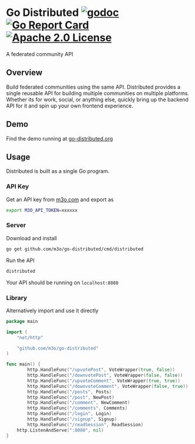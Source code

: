 # Go Distributed [![godoc](https://godoc.org/github.com/m3o/go-distributed?status.svg)](https://godoc.org/github.com/m3o/go-distributed) [![Go Report Card](https://goreportcard.com/badge/github.com/m3o/go-distributed)](https://goreportcard.com/report/github.com/m3o/go-distributed) [![Apache 2.0 License](https://img.shields.io/github/license/m3o/go-distributed)](https://github.com/m3o/go-distributed/blob/master/LICENSE)

A federated community API

## Overview

Build federated communities using the same API. Distributed provides a single reusable API for building multiple communities 
on multiple platforms. Whether its for work, social, or anything else, quickly bring up the backend API for it and spin up 
your own frontend experience.

## Demo

Find the demo running at [go-distributed.org](https://go-distributed.org)

## Usage

Distributed is built as a single Go program.

### API Key

Get an API key from [m3o.com](https://m3o.com/) and export as

```sh
export M3O_API_TOKEN=xxxxxx
```

### Server

Download and install

```sh
go get github.com/m3o/go-distributed/cmd/distributed
```

Run the API

```sh
distributed
```

Your API should be running on `localhost:8080`

### Library

Alternatively import and use it directly

```go
package main

import (
	"net/http"

	"github.com/m3o/go-distributed"
)

func main() {
        http.HandleFunc("/upvotePost", VoteWrapper(true, false))
        http.HandleFunc("/downvotePost", VoteWrapper(false, false))
        http.HandleFunc("/upvoteComment", VoteWrapper(true, true))
        http.HandleFunc("/downvoteComment", VoteWrapper(false, true))
        http.HandleFunc("/posts", Posts)
        http.HandleFunc("/post", NewPost)
        http.HandleFunc("/comment", NewComment)
        http.HandleFunc("/comments", Comments)
        http.HandleFunc("/login", Login)
        http.HandleFunc("/signup", Signup)
        http.HandleFunc("/readSession", ReadSession)
	http.ListenAndServe(":8080", nil)
}
```
